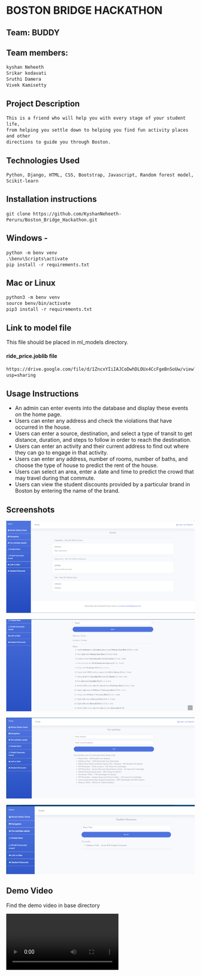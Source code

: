 # BOSTON BRIDGE HACKATHON
## Team: BUDDY

## Team members:
	kyshan Neheeth
	Srikar kodavati
    Sruthi Damera
    Vivek Kamisetty
 
## Project Description
    This is a friend who will help you with every stage of your student life,
    from helping you settle down to helping you find fun activity places and other
    directions to guide you through Boston.

## Technologies Used
    Python, Django, HTML, CSS, Bootstrap, Javascript, Random forest model, Scikit-learn


## Installation instructions
	git clone https://github.com/KyshanNeheeth-Peruru/Boston_Bridge_Hackathon.git

## Windows -
    python -m benv venv
    .\benv\Scripts\activate
    pip install -r requirements.txt

## Mac or Linux
	python3 -m benv venv
    source benv/bin/activate
	pip3 install -r requirements.txt


## Link to model file
This file should be placed in ml_models directory.
#### ride_price.joblib file
	https://drive.google.com/file/d/1ZncxYIiIAJCoDwhDLOUx4CcFgeBnSoUw/view?usp=sharing


## Usage Instructions
- An admin can enter events into the database and display these events on the home page.
- Users can enter any address and check the violations that have occurred in the house.
- Users can enter a source, destination, and select a type of transit to get distance, duration, and steps to follow in order to reach the destination.
- Users can enter an activity and their current address to find out where they can go to engage in that activity.
- Users can enter any address, number of rooms, number of baths, and choose the type of house to predict the rent of the house.
- Users can select an area, enter a date and time to predict the crowd that may travel during that commute.
- Users can view the student discounts provided by a particular brand in Boston by entering the name of the brand.

## Screenshots

![alt text](image.png)

![alt text](image-1.png)

![alt text](image-2.png)

![alt text](image-3.png)

## Demo Video

Find the demo video in base directory

<video controls src="Home and 22 more pages - Personal - Microsoft​ Edge 2024-02-18 18-51-17.mp4" title="Title"></video>


